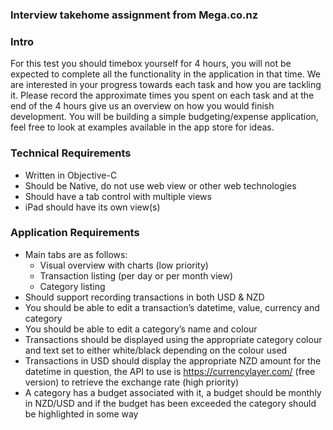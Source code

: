 ### Interview takehome assignment from Mega.co.nz

### Intro
For this test you should timebox yourself for 4 hours, you will not be expected to complete all the functionality in the application in that time. We are interested in your progress towards each task and how you are tackling it.
Please record the approximate times you spent on each task and at the end of the 4 hours give us an overview on how you would finish development.
You will be building a simple budgeting/expense application, feel free to look at examples available in the app store for ideas.

### Technical Requirements
- Written in Objective-C
- Should be Native, do not use web view or other web technologies
- Should have a tab control with multiple views
- iPad should have its own view(s)

### Application Requirements
- Main tabs are as follows:
  - Visual overview with charts (low priority)
  - Transaction listing (per day or per month view)
  - Category listing
- Should support recording transactions in both USD & NZD
- You should be able to edit a transaction’s datetime, value, currency and category
- You should be able to edit a category’s name and colour
- Transactions should be displayed using the appropriate category colour and text set to either white/black depending on the colour used
- Transactions in USD should display the appropriate NZD amount for the datetime in question, the API to use is https://currencylayer.com/ (free version) to retrieve the exchange rate (high priority)
- A category has a budget associated with it, a budget should be monthly in NZD/USD and if the budget has been exceeded the category should be highlighted in some way
